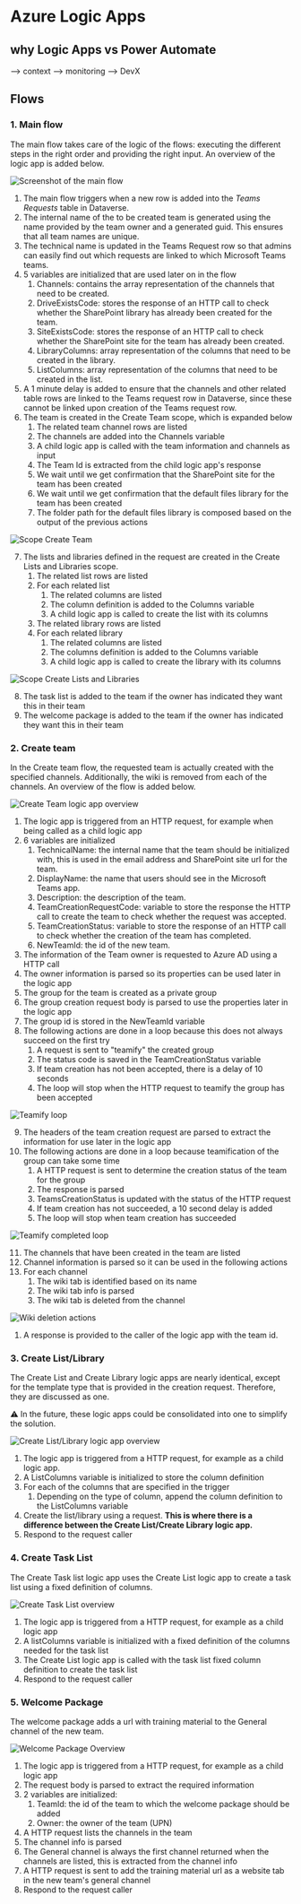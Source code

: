 # Azure Logic Apps

## why Logic Apps vs Power Automate

--> context
--> monitoring
--> DevX

## Flows

### 1. Main flow
The main flow takes care of the logic of the flows: executing the different steps in the right order and providing the right input. An overview of the logic app is added below.

![Screenshot of the main flow](media/LogicApps-Main.png)

1. The main flow triggers when a new row is added into the _Teams Requests_ table in Dataverse. 
2. The internal name of the to be created team is generated using the name provided by the team owner and a generated guid. This ensures that all team names are unique.
3. The technical name is updated in the Teams Request row so that admins can easily find out which requests are linked to which Microsoft Teams teams.
4. 5 variables are initialized that are used later on in the flow
   1. Channels: contains the array representation of the channels that need to be created.
   2. DriveExistsCode: stores the response of an HTTP call to check whether the SharePoint library has already been created for the team.
   3. SiteExistsCode: stores the response of an HTTP call to check whether the SharePoint site for the team has already been created.
   4. LibraryColumns: array representation of the columns that need to be created in the library.
   5. ListColumns: array representation of the columns that need to be created in the list.
5. A 1 minute delay is added to ensure that the channels and other related table rows are linked to the Teams request row in Dataverse, since these cannot be linked upon creation of the Teams request row.
6. The team is created in the Create Team scope, which is expanded below
   1. The related team channel rows are listed
   2. The channels are added into the Channels variable
   3. A child logic app is called with the team information and channels as input
   4. The Team Id is extracted from the child logic app's response
   5. We wait until we get confirmation that the SharePoint site for the team has been created
   6. We wait until we get confirmation that the default files library for the team has been created
   7. The folder path for the default files library is composed based on the output of the previous actions

![Scope Create Team](media/LogicApps-Main-ScopeCreateTeam.png)

7. The lists and libraries defined in the request are created in the Create Lists and Libraries scope.
   1. The related list rows are listed
   2. For each related list
      1. The related columns are listed
      2. The column definition is added to the Columns variable
      3. A child logic app is called to create the list with its columns
   3. The related library rows are listed
   4. For each related library
      1. The related columns are listed
      2. The columns definition is added to the Columns variable
      3. A child logic app is called to create the library with its columns

![Scope Create Lists and Libraries](media/LogicApps-Main-ScopeCreateListsLibraries.png)

8. The task list is added to the team if the owner has indicated they want this in their team
9. The welcome package is added to the team if the owner has indicated they want this in their team

### 2. Create team
In the Create team flow, the requested team is actually created with the specified channels. Additionally, the wiki is removed from each of the channels. An overview of the flow is added below.

![Create Team logic app overview](media/LogicApps-CreateTeam.png)

1. The logic app is triggered from an HTTP request, for example when being called as a child logic app
2. 6 variables are initialized
   1. TechnicalName: the internal name that the team should be initialized with, this is used in the email address and SharePoint site url for the team.
   2. DisplayName: the name that users should see in the Microsoft Teams app.
   3. Description: the description of the team.
   4. TeamCreationRequestCode: variable to store the response the HTTP call to create the team to check whether the request was accepted.
   5. TeamCreationStatus: variable to store the response of an HTTP call to check whether the creation of the team has completed.
   6. NewTeamId: the id of the new team.
3. The information of the Team owner is requested to Azure AD using a HTTP call
4. The owner information is parsed so its properties can be used later in the logic app
5. The group for the team is created as a private group
6. The group creation request body is parsed to use the properties later in the logic app
7. The group id is stored in the NewTeamId variable
8. The following actions are done in a loop because this does not always succeed on the first try
   1. A request is sent to "teamify" the created group
   2. The status code is saved in the TeamCreationStatus variable
   3. If team creation has not been accepted, there is a delay of 10 seconds
   4. The loop will stop when the HTTP request to teamify the group has been accepted

![Teamify loop](media/LogicApps-CreateTeam-LoopTeamify.png)

9. The headers of the team creation request are parsed to extract the information for use later in the logic app
10. The following actions are done in a loop because teamification of the group can take some time
    1.  A HTTP request is sent to determine the creation status of the team for the group
    2.  The response is parsed
    3.  TeamsCreationStatus is updated with the status of the HTTP request
    4.  If team creation has not succeeded, a 10 second delay is added
    5.  The loop will stop when team creation has succeeded

![Teamify completed loop](media/LogicApps-CreateTeam-LoopTeamifyCompleted.png)

11. The channels that have been created in the team are listed
12. Channel information is parsed so it can be used in the following actions
13. For each channel
    1.  The wiki tab is identified based on its name
    2.  The wiki tab info is parsed
    3.  The wiki tab is deleted from the channel

![Wiki deletion actions](media/LogicApps-CreateTeam-ForEachChannel.png)

1.  A response is provided to the caller of the logic app with the team id.

### 3. Create List/Library
The Create List and Create Library logic apps are nearly identical, except for the template type that is provided in the creation request. Therefore, they are discussed as one.

⚠ In the future, these logic apps could be consolidated into one to simplify the solution.

![Create List/Library logic app overview](media/LogicApps-CreateList.png)

1. The logic app is triggered from a HTTP request, for example as a child logic app.
2. A ListColumns variable is initialized to store the column definition
3. For each of the columns that are specified in the trigger
   1. Depending on the type of column, append the column definition to the ListColumns variable
4. Create the list/library using a request. **This is where there is a difference between the Create List/Create Library logic app.**
5. Respond to the request caller


### 4. Create Task List
The Create Task list logic app uses the Create List logic app to create a task list using a fixed definition of columns.

![Create Task List overview](media/LogicApps-CreateTaskList.png)

1. The logic app is triggered from a HTTP request, for example as a child logic app
2. A listColumns variable is initialized with a fixed definition of the columns needed for the task list
3. The Create List logic app is called with the task list fixed column definition to create the task list
4. Respond to the request caller


### 5. Welcome Package
The welcome package adds a url with training material to the General channel of the new team.

![Welcome Package Overview](media/LogicApps-WelcomePackage.png)

1. The logic app is triggered from a HTTP request, for example as a child logic app
2. The request body is parsed to extract the required information
3. 2 variables are initialized:
   1. TeamId: the id of the team to which the welcome package should be added
   2. Owner: the owner of the team (UPN)
4. A HTTP request lists the channels in the team
5. The channel info is parsed
6. The General channel is always the first channel returned when the channels are listed, this is extracted from the channel info
7. A HTTP request is sent to add the training material url as a website tab in the new team's general channel
8. Respond to the request caller